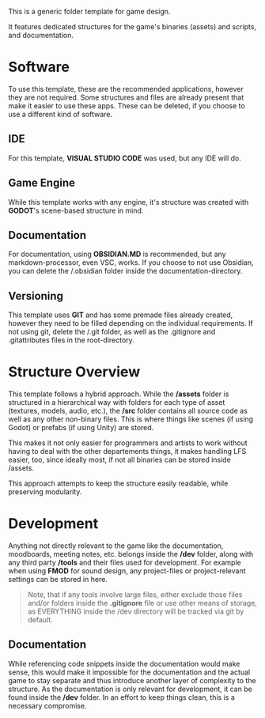 This is a generic folder template for game design.

It features dedicated structures for the game's binaries (assets) and scripts, and documentation.

# Software
To use this template, these are the recommended applications, however they are not required. Some structures and files are already present that make it easier to use these apps. These can be deleted, if you choose to use a different kind of software.

## IDE
For this template, **VISUAL STUDIO CODE** was used, but any IDE will do.

## Game Engine
While this template works with any engine, it's structure was created with **GODOT**'s scene-based structure in mind.

## Documentation
For documentation, using **OBSIDIAN.MD** is recommended, but any markdown-processor, even VSC, works. If you choose to not use Obsidian, you can delete the /.obsidian folder inside the documentation-directory.

## Versioning
This template uses **GIT** and has some premade files already created, however they need to be filled depending on the individual requirements. If not using git, delete the /.git folder, as well as the .gitignore and .gitattributes files in the root-directory.


# Structure Overview
This template follows a hybrid approach. While the **/assets** folder is structured in a hierarchical way with folders for each type of asset (textures, models, audio, etc.), the **/src** folder contains all source code as well as any other non-binary files. This is where things like scenes (if using Godot) or prefabs (if using Unity) are stored.

This makes it not only easier for programmers and artists to work without having to deal with the other departements things, it makes handling LFS easier, too, since ideally most, if not all binaries can be stored inside /assets.

This approach attempts to keep the structure easily readable, while preserving modularity.


# Development
Anything not directly relevant to the game like the documentation, moodboards, meeting notes, etc. belongs inside the **/dev** folder, along with any third party **/tools** and their files used for development. For example when using **FMOD** for sound design, any project-files or project-relevant settings can be stored in here.

> Note, that if any tools involve large files, either exclude those files and/or folders inside the **.gitignore** file or use other means of storage, as EVERYTHING inside the /dev directory will be tracked via git by default.

## Documentation
While referencing code snippets inside the documentation would make sense, this would make it impossible for the documentation and the actual game to stay separate and thus introduce another layer of complexity to the structure. As the documentation is only relevant for development, it can be found inside the **/dev** folder. In an effort to keep things clean, this is a necessary compromise.